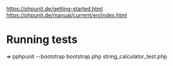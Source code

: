 https://phpunit.de/getting-started.html
https://phpunit.de/manual/current/en/index.html

# Running tests

➜ pphpunit --bootstrap bootstrap.php string_calculator_test.php
